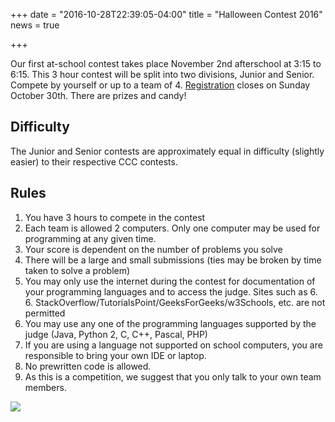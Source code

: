 +++
date = "2016-10-28T22:39:05-04:00"
title = "Halloween Contest 2016"
news = true

+++


Our first at-school contest takes place November 2nd afterschool at 3:15 to 6:15. This 3 hour contest will be split into two divisions, Junior and Senior. Compete by yourself or up to a team of 4. <a href="/mhc16r">Registration</a> closes on Sunday October 30th. There are prizes and candy! 

## Difficulty

The Junior and Senior contests are approximately equal in difficulty (slightly easier) to their respective CCC contests. 

## Rules

1. You have 3 hours to compete in the contest
2. Each team is allowed 2 computers. Only one computer may be used for programming at any given time.
3. Your score is dependent on the number of problems you solve
4. There will be a large and small submissions (ties may be broken by time taken to solve a problem)
5. You may only use the internet during the contest for documentation of your programming languages and to access the judge. Sites such as 6. 6. StackOverflow/TutorialsPoint/GeeksForGeeks/w3Schools, etc. are not permitted
7. You may use any one of the programming languages supported by the judge (Java, Python 2, C, C++, Pascal, PHP)
8. If you are using a language not supported on school computers, you are responsible to bring your own IDE or laptop. 
10. No prewritten code is allowed.
11. As this is a competition, we suggest that you only talk to your own team members.

<img class="img-fluid" src="https://i.imgur.com/2mZOAqm.jpg">

